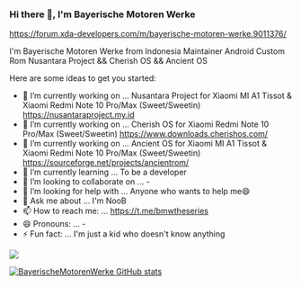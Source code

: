 ### Hi there 👋, I'm Bayerische Motoren Werke
https://forum.xda-developers.com/m/bayerische-motoren-werke.9011376/

I'm Bayerische Motoren Werke from Indonesia Maintainer Android Custom Rom Nusantara Project && Cherish OS && Ancient OS

Here are some ideas to get you started:

- 🔭 I’m currently working on ... Nusantara Project for Xiaomi MI A1 Tissot & Xiaomi Redmi Note 10 Pro/Max (Sweet/Sweetin) https://nusantaraproject.my.id
- 🔭 I’m currently working on ... Cherish OS for Xiaomi Redmi Note 10 Pro/Max (Sweet/Sweetin) https://www.downloads.cherishos.com/
- 🔭 I’m currently working on ... Ancient OS for Xiaomi MI A1 Tissot & Xiaomi Redmi Note 10 Pro/Max (Sweet/Sweetin) https://sourceforge.net/projects/ancientrom/
- 🌱 I’m currently learning ... To be a developer
- 👯 I’m looking to collaborate on ... -
- 🤔 I’m looking for help with ... Anyone who wants to help me😄
- 💬 Ask me about ... I'm NooB
- 📫 How to reach me: ... https://t.me/bmwtheseries
- 😄 Pronouns: ... -
- ⚡ Fun fact: ... I'm just a kid who doesn't know anything

![](https://komarev.com/ghpvc/?username=BayerischeMotorenWerke&label=PROFILE+VIEWS)

[![BayerischeMotorenWerke GitHub stats](https://github-readme-stats.vercel.app/api?username=BayerischeMotorenWerke)](https://github.com/anuraghazra/github-readme-stats)
